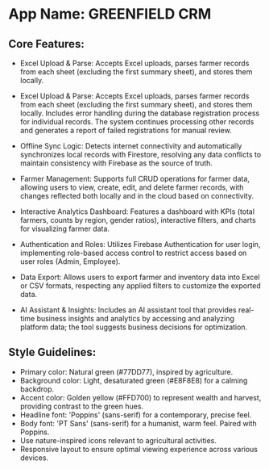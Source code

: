# **App Name**: GREENFIELD CRM

## Core Features:

- Excel Upload & Parse: Accepts Excel uploads, parses farmer records from each sheet (excluding the first summary sheet), and stores them locally.
- Excel Upload & Parse: Accepts Excel uploads, parses farmer records from each sheet (excluding the first summary sheet), and stores them locally. Includes error handling during the database registration process for individual records. The system continues processing other records and generates a report of failed registrations for manual review.
- Offline Sync Logic: Detects internet connectivity and automatically synchronizes local records with Firestore, resolving any data conflicts to maintain consistency with Firebase as the source of truth.

- Farmer Management: Supports full CRUD operations for farmer data, allowing users to view, create, edit, and delete farmer records, with changes reflected both locally and in the cloud based on connectivity.
- Interactive Analytics Dashboard: Features a dashboard with KPIs (total farmers, counts by region, gender ratios), interactive filters, and charts for visualizing farmer data.
- Authentication and Roles: Utilizes Firebase Authentication for user login, implementing role-based access control to restrict access based on user roles (Admin, Employee).
- Data Export: Allows users to export farmer and inventory data into Excel or CSV formats, respecting any applied filters to customize the exported data.
- AI Assistant & Insights: Includes an AI assistant tool that provides real-time business insights and analytics by accessing and analyzing platform data; the tool suggests business decisions for optimization.

## Style Guidelines:

- Primary color: Natural green (#77DD77), inspired by agriculture.
- Background color: Light, desaturated green (#E8F8E8) for a calming backdrop.
- Accent color: Golden yellow (#FFD700) to represent wealth and harvest, providing contrast to the green hues.
- Headline font: 'Poppins' (sans-serif) for a contemporary, precise feel.
- Body font: 'PT Sans' (sans-serif) for a humanist, warm feel. Paired with Poppins.
- Use nature-inspired icons relevant to agricultural activities.
- Responsive layout to ensure optimal viewing experience across various devices.